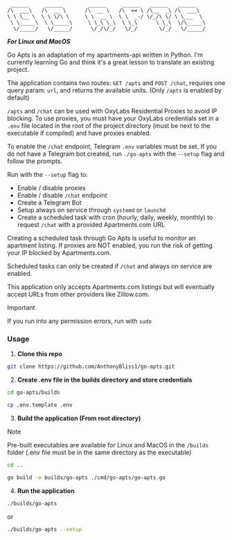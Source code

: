```
 ______     ______        ______     ______   ______   ______    
/\  ___\   /\  __ \      /\  __ \   /\  == \ /\__  _\ /\  ___\   
\ \ \__ \  \ \ \/\ \     \ \  __ \  \ \  _-/ \/_/\ \/ \ \___  \  
 \ \_____\  \ \_____\     \ \_\ \_\  \ \_\      \ \_\  \/\_____\ 
  \/_____/   \/_____/      \/_/\/_/   \/_/       \/_/   \/_____/

```

***For Linux and MacOS***

Go Apts is an adaptation of my apartments-api written in Python. I'm currently learning Go and think it's a great lesson to translate an existing project.

The application contains two routes: `GET /apts` and `POST /chat`, requires one query param: `url`, and returns the available units. (Only `/apts` is enabled by default)

`/apts` and `/chat` can be used with OxyLabs Residential Proxies to avoid IP blocking. To use proxies, you must have your OxyLabs credentials set in a `.env` file located in the root of the project directory (must be next to the executable if compiled) and have proxies enabled.

To enable the `/chat` endpoint, Telegram `.env` variables must be set. If you do not have a Telegram bot created, run `./go-apts` with the `--setup` flag and follow the prompts.

Run with the `--setup` flag to:
  - Enable / disable proxies
  - Enable / disable `/chat` endpoint
  - Create a Telegram Bot
  - Setup always on service through `systemd` or `launchd`
  - Create a scheduled task with cron (hourly, daily, weekly, monthly) to request `/chat` with a provided Apartments.com URL

Creating a scheduled task through Go Apts is useful to monitor an apartment listing. If proxies are NOT enabled, you run the risk of getting your IP blocked by Apartments.com.

Scheduled tasks can only be created if `/chat` and always on service are enabled.

This application only accepts Apartments.com listings but will eventually accept URLs from other providers like Zillow.com.

> [!IMPORTANT]
> If you run into any permission errors, run with `sudo`

### Usage

1. **Clone this repo**
```bash
git clone https://github.com/AnthonyBliss1/go-apts.git
```

2. **Create .env file in the builds directory and store credentials**

```bash
cd go-apts/builds
```

```bash
cp .env.template .env
```

3. **Build the application (From root directory)**

> [!NOTE]
> Pre-built executables are available for Linux and MacOS in the `/builds` folder (.env file must be in the same directory as the executable)

```bash
cd ..
```

```bash
go build -o builds/go-apts ./cmd/go-apts/go-apts.go
```

4. **Run the application**

```bash
./builds/go-apts
```

or

```bash
./builds/go-apts --setup
```